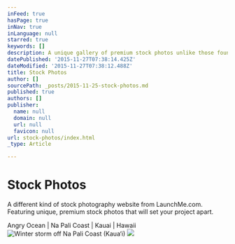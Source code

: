 ```yaml
---
inFeed: true
hasPage: true
inNav: true
inLanguage: null
starred: true
keywords: []
description: A unique gallery of premium stock photos unlike those found in other online repositories.
datePublished: '2015-11-27T07:38:14.425Z'
dateModified: '2015-11-27T07:38:12.488Z'
title: Stock Photos
author: []
sourcePath: _posts/2015-11-25-stock-photos.md
published: true
authors: []
publisher:
  name: null
  domain: null
  url: null
  favicon: null
url: stock-photos/index.html
_type: Article

---
```

# Stock Photos

A different kind of stock photography website from LaunchMe.com. Featuring unique, premium stock photos that will set your project apart.

Angry Ocean | Na Pali Coast | Kauai | Hawaii
![Winter storm off Na Pali Coast (Kaua‘i)](https://the-grid-user-content.s3-us-west-2.amazonaws.com/ae44494c-0ac1-4ecc-96d6-a87f8c17ab41.jpg)
![](https://the-grid-user-content.s3-us-west-2.amazonaws.com/c4776cc3-3758-4d1a-ba89-23749f224092.jpg)